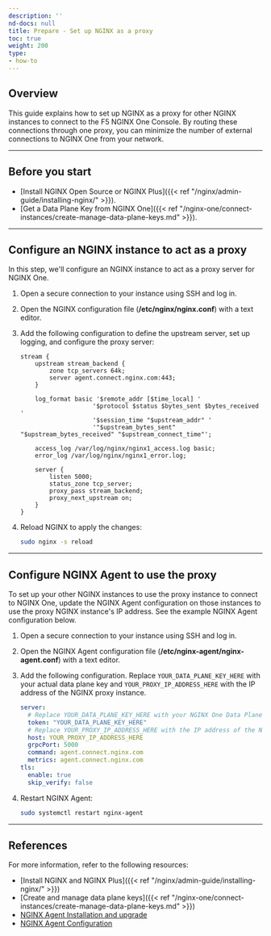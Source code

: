 ```yaml
---
description: ''
nd-docs: null
title: Prepare - Set up NGINX as a proxy
toc: true
weight: 200
type:
- how-to
---
```


## Overview

This guide explains how to set up NGINX as a proxy for other NGINX instances to connect to the F5 NGINX One Console. By routing these connections through one proxy, you can minimize the number of external connections to NGINX One from your network.

---

## Before you start

- [Install NGINX Open Source or NGINX Plus]({{< ref "/nginx/admin-guide/installing-nginx/" >}}).
- [Get a Data Plane Key from NGINX One]({{< ref "/nginx-one/connect-instances/create-manage-data-plane-keys.md" >}}).

---

## Configure an NGINX instance to act as a proxy

In this step, we'll configure an NGINX instance to act as a proxy server for NGINX One.

1. Open a secure connection to your instance using SSH and log in.
2. Open the NGINX configuration file (**/etc/nginx/nginx.conf**) with a text editor.
3. Add the following configuration to define the upstream server, set up logging, and configure the proxy server:

    ```nginx
    stream {
        upstream stream_backend {
            zone tcp_servers 64k;
            server agent.connect.nginx.com:443;
        }

        log_format basic '$remote_addr [$time_local] '
                        '$protocol $status $bytes_sent $bytes_received '
                        '$session_time "$upstream_addr" '
                        '"$upstream_bytes_sent" "$upstream_bytes_received" "$upstream_connect_time"';

        access_log /var/log/nginx/nginx1_access.log basic;
        error_log /var/log/nginx/nginx1_error.log;

        server {
            listen 5000;
            status_zone tcp_server;
            proxy_pass stream_backend;
            proxy_next_upstream on;
        }
    }
    ```

4. Reload NGINX to apply the changes:

    ```sh
    sudo nginx -s reload
    ```

---

## Configure NGINX Agent to use the proxy

To set up your other NGINX instances to use the proxy instance to connect to NGINX One, update the NGINX Agent configuration on those instances to use the proxy NGINX instance's IP address. See the example NGINX Agent configuration below.

1. Open a secure connection to your instance using SSH and log in.
2. Open the NGINX Agent configuration file (**/etc/nginx-agent/nginx-agent.conf**) with a text editor.
3. Add the following configuration. Replace `YOUR_DATA_PLANE_KEY_HERE` with your actual data plane key and `YOUR_PROXY_IP_ADDRESS_HERE` with the IP address of the NGINX proxy instance.

    ```yaml
    server:
      # Replace YOUR_DATA_PLANE_KEY_HERE with your NGINX One Data Plane Key.
      token: "YOUR_DATA_PLANE_KEY_HERE"
      # Replace YOUR_PROXY_IP_ADDRESS_HERE with the IP address of the NGINX proxy instance.
      host: YOUR_PROXY_IP_ADDRESS_HERE
      grpcPort: 5000
      command: agent.connect.nginx.com
      metrics: agent.connect.nginx.com
    tls:
      enable: true
      skip_verify: false
    ```

4. Restart NGINX Agent:

    ``` sh
    sudo systemctl restart nginx-agent
    ```

---

## References

For more information, refer to the following resources:

- [Install NGINX and NGINX Plus]({{< ref "/nginx/admin-guide/installing-nginx/" >}})
- [Create and manage data plane keys]({{< ref "/nginx-one/connect-instances/create-manage-data-plane-keys.md" >}})
- [NGINX Agent Installation and upgrade](https://docs.nginx.com/nginx-agent/installation-upgrade/)
- [NGINX Agent Configuration](https://docs.nginx.com/nginx-agent/configuration/)
